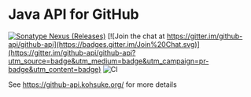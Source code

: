 # Java API for GitHub

[![Sonatype Nexus (Releases)](https://img.shields.io/nexus/r/org.kohsuke/github-api?server=https%3A%2F%2Foss.sonatype.org)](https://mvnrepository.com/artifact/org.kohsuke/github-api)
[![Join the chat at https://gitter.im/github-api/github-api](https://badges.gitter.im/Join%20Chat.svg)](https://gitter.im/github-api/github-api?utm_source=badge&utm_medium=badge&utm_campaign=pr-badge&utm_content=badge)
![CI](https://github.com/github-api/github-api/workflows/CI/badge.svg?branch=master)



See https://github-api.kohsuke.org/ for more details
